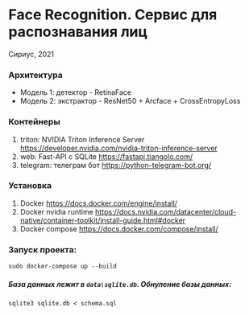 # Face Recognition. Сервис для распознавания лиц
Сириус, 2021

### Архитектура
- Модель 1: детектор - RetinaFace
- Модель 2: экстрактор - ResNet50 + Arcface + CrossEntropyLoss

### Контейнеры
1) triton: NVIDIA Triton Inference Server https://developer.nvidia.com/nvidia-triton-inference-server
2) web: Fast-API с SQLite https://fastapi.tiangolo.com/
3) telegram: телеграм бот https://python-telegram-bot.org/

### Установка
1) Docker https://docs.docker.com/engine/install/
2) Docker nvidia runtime https://docs.nvidia.com/datacenter/cloud-native/container-toolkit/install-guide.html#docker
3) Docker compose https://docs.docker.com/compose/install/

### Запуск проекта:
`sudo docker-compose up --build`

##### База данных лежит в `data\sqlite.db`. Обнуление базы данных:
`sqlite3 sqlite.db < schema.sql`
